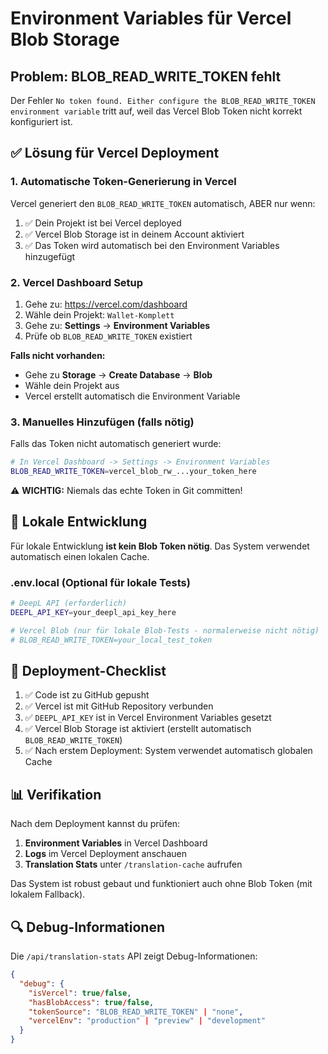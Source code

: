 # Environment Variables für Vercel Blob Storage

## Problem: BLOB_READ_WRITE_TOKEN fehlt

Der Fehler `No token found. Either configure the BLOB_READ_WRITE_TOKEN environment variable` tritt auf, weil das Vercel Blob Token nicht korrekt konfiguriert ist.

## ✅ Lösung für Vercel Deployment

### 1. **Automatische Token-Generierung in Vercel**

Vercel generiert den `BLOB_READ_WRITE_TOKEN` automatisch, ABER nur wenn:

1. ✅ Dein Projekt ist bei Vercel deployed
2. ✅ Vercel Blob Storage ist in deinem Account aktiviert
3. ✅ Das Token wird automatisch bei den Environment Variables hinzugefügt

### 2. **Vercel Dashboard Setup**

1. Gehe zu: https://vercel.com/dashboard
2. Wähle dein Projekt: `Wallet-Komplett`
3. Gehe zu: **Settings** → **Environment Variables**
4. Prüfe ob `BLOB_READ_WRITE_TOKEN` existiert

**Falls nicht vorhanden:**
- Gehe zu **Storage** → **Create Database** → **Blob**
- Wähle dein Projekt aus
- Vercel erstellt automatisch die Environment Variable

### 3. **Manuelles Hinzufügen (falls nötig)**

Falls das Token nicht automatisch generiert wurde:

```bash
# In Vercel Dashboard -> Settings -> Environment Variables
BLOB_READ_WRITE_TOKEN=vercel_blob_rw_...your_token_here
```

⚠️ **WICHTIG:** Niemals das echte Token in Git committen!

## 🔧 Lokale Entwicklung

Für lokale Entwicklung **ist kein Blob Token nötig**. Das System verwendet automatisch einen lokalen Cache.

### .env.local (Optional für lokale Tests)
```bash
# DeepL API (erforderlich)
DEEPL_API_KEY=your_deepl_api_key_here

# Vercel Blob (nur für lokale Blob-Tests - normalerweise nicht nötig)
# BLOB_READ_WRITE_TOKEN=your_local_test_token
```

## 🚀 Deployment-Checklist

1. ✅ Code ist zu GitHub gepusht
2. ✅ Vercel ist mit GitHub Repository verbunden
3. ✅ `DEEPL_API_KEY` ist in Vercel Environment Variables gesetzt
4. ✅ Vercel Blob Storage ist aktiviert (erstellt automatisch `BLOB_READ_WRITE_TOKEN`)
5. ✅ Nach erstem Deployment: System verwendet automatisch globalen Cache

## 📊 Verifikation

Nach dem Deployment kannst du prüfen:

1. **Environment Variables** in Vercel Dashboard
2. **Logs** im Vercel Deployment anschauen
3. **Translation Stats** unter `/translation-cache` aufrufen

Das System ist robust gebaut und funktioniert auch ohne Blob Token (mit lokalem Fallback).

## 🔍 Debug-Informationen

Die `/api/translation-stats` API zeigt Debug-Informationen:

```json
{
  "debug": {
    "isVercel": true/false,
    "hasBlobAccess": true/false,
    "tokenSource": "BLOB_READ_WRITE_TOKEN" | "none",
    "vercelEnv": "production" | "preview" | "development"
  }
}
```